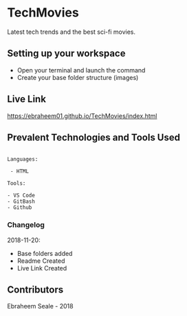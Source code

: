 # TechMovies

Latest tech trends and the best sci-fi movies.

## Setting up your workspace

- Open your terminal and launch the command 
- Create your base folder structure (images)


## Live Link
https://ebraheem01.github.io/TechMovies/index.html

## Prevalent Technologies and Tools Used

```

Languages:

 - HTML

```
```
Tools:

- VS Code
- GitBash
- Github

```

### Changelog

2018-11-20:
- Base folders added
- Readme Created
- Live Link Created

## Contributors

Ebraheem Seale - 2018

